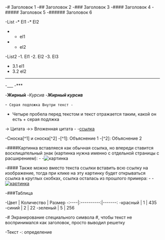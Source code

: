 -# Заголовок 1
-## Заголовок 2
-### Заголовок 3
-#### Заголовок 4
-##### Заголовок 5
-###### Заголовок 6

-List
-* El1
-* El2
-  * el1
-  * el2

-List2
-1. El1
-2. El2
-3. El3
-  3.1 el1
-  3.2 el2

----
-___
-***

-__Жирный__
-_Курсив_
-___Жирный курсив___

-```
Серая подложка
Внутри текст
-```

-    Четыре пробела перед текстом
    и текст отражается таким, какой он есть + серая подлжка

-> Цитата
->> Вложенная цитата
-[]()
-[ссылка](https://www.youtube.com/watch?v=syrGPPekLHQ)

-Сноска[^1] и сноска[^2]
-[^1]: Объяснение 1
-[^2]: Объяснение 2

-####Картинка вставляеся как обычная ссылка, но впереди ставится восклицательный знак (картинка нужна именно с отдельной страницы с расширением):
-![]()
-![картинка](https://i.pinimg.com/originals/b1/02/dc/b102dcda56577ee8b860b89dadf0f4c0.jpg)

-#### Также можно вместо текста ссылки вставить всю ссылку на изображение, тогда при клике на эту картинку будет открываться ссылка в круглых скобках, ссылка осталась из прошлого примера:
-[![]()]()
-[![картинка](https://i.pinimg.com/originals/b1/02/dc/b102dcda56577ee8b860b89dadf0f4c0.jpg)](https://www.youtube.com/watch?v=syrGPPekLHQ)

-###Таблица

-Цвет | Количество | Размер
-:----|:----------:|-------:
-красный | 1 | 435
-синий | 2 | 22
-зеленый | 5 | 256

-\# Экранирование специального символа #, чтобы текст не воспринимался как заголовок, просто выводил решетку

-Текст
-: определение
